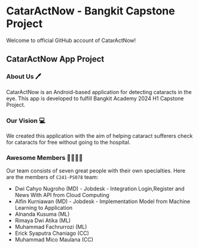 # CatarActNow - Bangkit Capstone Project

Welcome to official GitHub account of CatarActNow!

## CatarActNow App Project

### About Us 🖊️
CatarActNow is an Android-based application for detecting cataracts in the eye. This app is developed to fulfill Bangkit Academy 2024 H1 Capstone Project.

### Our Vision 💻
We created this application with the aim of helping cataract sufferers check for cataracts for free without going to the hospital.

### Awesome Members 👨‍👩‍👧‍👦
Our team consists of seven great people with their own specialties. Here are the members of `C241-PS078` team:
- Dwi Cahyo Nugroho (MD) - Jobdesk - Integration Login,Register and News With API from Cloud Computing
- Alfin Kurniawan (MD) - Jobdesk - Implementation Model from Machine Learning to Application
- Alnanda Kusuma (ML)
- Rimaya Dwi Atika (ML)
- Muhammad Fachrurrozi (ML)
- Erick Syaputra Chaniago (CC)
- Muhammad Mico Maulana (CC)
